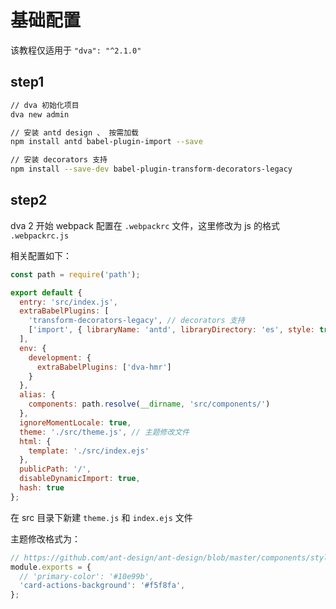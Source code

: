 # 基础配置

该教程仅适用于 `"dva": "^2.1.0"`

## step1

```bash
// dva 初始化项目
dva new admin

// 安装 antd design 、 按需加载
npm install antd babel-plugin-import --save

// 安装 decorators 支持
npm install --save-dev babel-plugin-transform-decorators-legacy
```

## step2

dva 2 开始 webpack 配置在 `.webpackrc` 文件，这里修改为 js 的格式 `.webpackrc.js`

相关配置如下：

```JavaScript
const path = require('path');

export default {
  entry: 'src/index.js',
  extraBabelPlugins: [
    'transform-decorators-legacy', // decorators 支持
    ['import', { libraryName: 'antd', libraryDirectory: 'es', style: true }] // antd 按需加载
  ],
  env: {
    development: {
      extraBabelPlugins: ['dva-hmr']
    }
  },
  alias: {
    components: path.resolve(__dirname, 'src/components/')
  },
  ignoreMomentLocale: true,
  theme: './src/theme.js', // 主题修改文件
  html: {
    template: './src/index.ejs'
  },
  publicPath: '/',
  disableDynamicImport: true,
  hash: true
};
```

在 src 目录下新建 `theme.js` 和 `index.ejs` 文件

主题修改格式为：

```JavaScript
// https://github.com/ant-design/ant-design/blob/master/components/style/themes/default.less
module.exports = {
  // 'primary-color': '#10e99b',
  'card-actions-background': '#f5f8fa',
};
```

